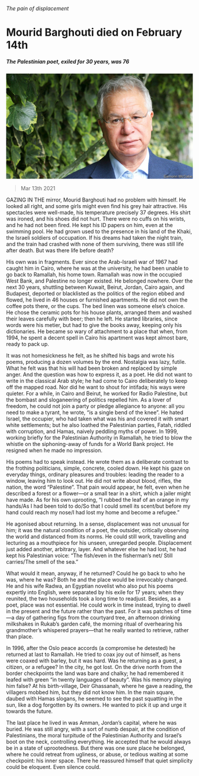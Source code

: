 ###### The pain of displacement

# Mourid Barghouti died on February 14th 

##### The Palestinian poet, exiled for 30 years, was 76 

![image](images/20210313_OBP001_0.jpg) 

> Mar 13th 2021 


GAZING IN THE mirror, Mourid Barghouti had no problem with himself. He looked all right, and some girls might even find his grey hair attractive. His spectacles were well-made, his temperature precisely 37 degrees. His shirt was ironed, and his shoes did not hurt. There were no cuffs on his wrists, and he had not been fired. He kept his ID papers on him, even at the swimming pool. He had grown used to the presence in his land of the Khaki, the Israeli soldiers of occupation. If his dreams had taken the night train, and the train had crashed with none of them surviving, there was still life after death. But was there life before death?


His own was in fragments. Ever since the Arab-Israeli war of 1967 had caught him in Cairo, where he was at the university, he had been unable to go back to Ramallah, his home town. Ramallah was now in the occupied West Bank, and Palestine no longer existed. He belonged nowhere. Over the next 30 years, shuttling between Kuwait, Beirut, Jordan, Cairo again, and Budapest, deported or blacklisted as the politics of the region ebbed and flowed, he lived in 46 houses or furnished apartments. He did not own the coffee pots there, or the cups. The bed linen was someone else’s choice. He chose the ceramic pots for his house plants, arranged them and washed their leaves carefully with beer; then he left. He started libraries, since words were his metier, but had to give the books away, keeping only his dictionaries. He became so wary of attachment to a place that when, from 1994, he spent a decent spell in Cairo his apartment was kept almost bare, ready to pack up.



It was not homesickness he felt, as he shifted his bags and wrote his poems, producing a dozen volumes by the end. Nostalgia was lazy, futile. What he felt was that his will had been broken and replaced by simple anger. And the question was how to express it, as a poet. He did not want to write in the classical Arab style; he had come to Cairo deliberately to keep off the mapped road. Nor did he want to shout for intifada; his ways were quieter. For a while, in Cairo and Beirut, he worked for Radio Palestine, but the bombast and sloganeering of politics repelled him. As a lover of freedom, he could not join a party or pledge allegiance to anyone: all you need to make a tyrant, he wrote, “is a single bend of the knee”. He hated Israel, the occupier, who had taken what was his and covered it with smart white settlements; but he also loathed the Palestinian parties, Fatah, riddled with corruption, and Hamas, naively peddling myths of power. In 1999, working briefly for the Palestinian Authority in Ramallah, he tried to blow the whistle on the siphoning-away of funds for a World Bank project. He resigned when he made no impression.


His poems had to speak instead. He wrote them as a deliberate contrast to the frothing politicians, simple, concrete, cooled down. He kept his gaze on everyday things, ordinary pleasures and troubles: leading the reader to a window, leaving him to look out. He did not write about blood, rifles, the nation, the word “Palestine”. That pain would appear, he felt, even when he described a forest or a flower—or a small tear in a shirt, which a jailer might have made. As for his own uprooting, “I rubbed the leaf of an orange in my hands/As I had been told to do/So that I could smell its scent/but before my hand could reach my nose/I had lost my home and become a refugee.”


He agonised about returning. In a sense, displacement was not unusual for him; it was the natural condition of a poet, the outsider, critically observing the world and distanced from its norms. He could still work, travelling and lecturing as a mouthpiece for his unseen, unregarded people. Displacement just added another, arbitrary, layer. And whatever else he had lost, he had kept his Palestinian voice: “The fish/even in the fisherman’s net/ Still carries/The smell of the sea.”


What would it mean, anyway, if he returned? Could he go back to who he was, where he was? Both he and the place would be irrevocably changed. He and his wife Radwa, an Egyptian novelist who also put his poems expertly into English, were separated by his exile for 17 years; when they reunited, the two households took a long time to readjust. Besides, as a poet, place was not essential. He could work in time instead, trying to dwell in the present and the future rather than the past. For it was patches of time—a day of gathering figs from the courtyard tree, an afternoon drinking milkshakes in Rukab’s garden café, the morning ritual of overhearing his grandmother’s whispered prayers—that he really wanted to retrieve, rather than place.


In 1996, after the Oslo peace accords (a compromise he detested) he returned at last to Ramallah. He tried to coax joy out of himself, as hens were coaxed with barley, but it was hard. Was he returning as a guest, a citizen, or a refugee? In the city, he got lost. On the drive north from the border checkpoints the land was bare and chalky; he had remembered it leafed with green “in twenty languages of beauty”. Was his memory playing him false? At his birth-village, Deir Ghassanah, where he gave a reading, the villagers mobbed him, but they did not know him. In the main square, daubed with Hamas slogans, he seemed to see the past squatting in the sun, like a dog forgotten by its owners. He wanted to pick it up and urge it towards the future.


The last place he lived in was Amman, Jordan’s capital, where he was buried. He was still angry, with a sort of numb despair, at the condition of Palestinians, the moral turpitude of the Palestinian Authority and Israel’s boot on the neck, controlling everything. He accepted that he would always be in a state of uprootedness. But there was one sure place he belonged, where he could retreat from ugliness, or abuse, or tedious waiting at some checkpoint: his inner space. There he reassured himself that quiet simplicity could be eloquent. Even silence could.


